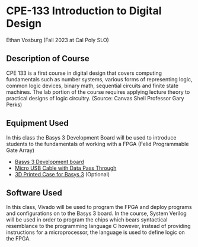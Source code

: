 # CPE-133 Introduction to Digital Design

Ethan Vosburg (Fall 2023 at Cal Poly SLO)

## Description of Course

CPE 133 is a first course in digital design that covers computing fundamentals such as number systems, various forms of representing  logic, common logic devices, binary math, sequential circuits and finite state machines. The lab portion of the course requires applying lecture theory to practical designs of logic circuitry. (Source: Canvas Shell Professor Gary Perks)

## Equipment Used

In this class the Basys 3 Development Board will be used to introduce students to the fundamentals of working with a FPGA (Felid Programmable Gate Array)

- [Basys 3 Development board](https://digilent.com/shop/basys-3-artix-7-fpga-trainer-board-recommended-for-introductory-users/)
- [Micro USB Cable with Data Pass Through](https://www.amazon.com/AmazonBasics-Male-Micro-Cable-Black/dp/B0711PVX6Z/?th=1)
- [3D Printed Case for Basys 3](https://www.thingiverse.com/thing:3094814/makes) (Optional)

## Software Used

In this class, Vivado will be used to program the FPGA and deploy programs and configurations on to the Basys 3 board. In the course, System Verilog will be used in order to program the chips which bears syntactical resemblance to the programming language C however, instead of providing instructions for a microprocessor, the language is used to define logic on the FPGA.
